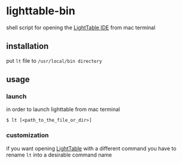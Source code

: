 lighttable-bin
==============

shell script for opening the [LightTable IDE](https://github.com/LightTable/LightTable) from mac terminal

## installation

put ```lt``` file to ```/usr/local/bin directory```

## usage

### launch

in order to launch lighttable from mac terminal
```shell
$ lt [<path_to_the_file_or_dir>]
```

### customization

if you want opening [LightTable](https://github.com/LightTable/LightTable) with a different command you have to rename ```lt``` into a desirable command name
